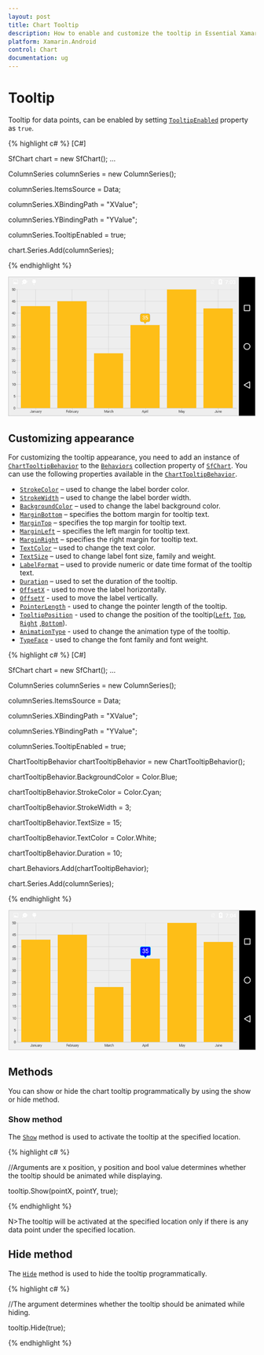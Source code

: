 ```yaml
---
layout: post
title: Chart Tooltip
description: How to enable and customize the tooltip in Essential Xamarin.Android Chart
platform: Xamarin.Android
control: Chart
documentation: ug
---
```


# Tooltip

Tooltip for data points, can be enabled by setting [`TooltipEnabled`](http://help.syncfusion.com/cr/cref_files/xamarin-android/Syncfusion.SfChart.Android~Com.Syncfusion.Charts.ChartSeries~TooltipEnabled.html) property as `true`.

{% highlight c# %} 
[C#]

SfChart chart = new SfChart();
...

ColumnSeries columnSeries = new ColumnSeries();

columnSeries.ItemsSource = Data;

columnSeries.XBindingPath = "XValue";

columnSeries.YBindingPath = "YValue";

columnSeries.TooltipEnabled = true;

chart.Series.Add(columnSeries);

{% endhighlight %}

![](tooltip_images/tooltip_img1.png)

## Customizing appearance

For customizing the tooltip appearance, you need to add an instance of [`ChartTooltipBehavior`](http://help.syncfusion.com/cr/cref_files/xamarin-android/Syncfusion.SfChart.Android~Com.Syncfusion.Charts.ChartTooltipBehavior.html) to the [`Behaviors`](https://help.syncfusion.com/cr/cref_files/xamarin-android/Syncfusion.SfChart.Android~Com.Syncfusion.Charts.ChartBehavior.html) collection property of [`SfChart`](http://help.syncfusion.com/cr/cref_files/xamarin-android/Syncfusion.SfChart.Android~Com.Syncfusion.Charts.SfChart.html). You can use the following properties available in the [`ChartTooltipBehavior`](https://help.syncfusion.com/cr/cref_files/xamarin-android/Syncfusion.SfChart.Android~Com.Syncfusion.Charts.ChartTooltipBehavior.html).

* [`StrokeColor`](http://help.syncfusion.com/cr/cref_files/xamarin-android/Syncfusion.SfChart.Android~Com.Syncfusion.Charts.ChartTooltipBehavior~StrokeColor.html) – used to change the label border color.
* [`StrokeWidth`](http://help.syncfusion.com/cr/cref_files/xamarin-android/Syncfusion.SfChart.Android~Com.Syncfusion.Charts.ChartTooltipBehavior~StrokeWidth.html) – used to change the label border width.
* [`BackgroundColor`](http://help.syncfusion.com/cr/cref_files/xamarin-android/Syncfusion.SfChart.Android~Com.Syncfusion.Charts.ChartTooltipBehavior~BackgroundColor.html) – used to change the label background color.
* [`MarginBottom`](http://help.syncfusion.com/cr/cref_files/xamarin-android/Syncfusion.SfChart.Android~Com.Syncfusion.Charts.ChartTooltipBehavior~MarginBottom.html) – specifies the bottom margin for tooltip text.
* [`MarginTop`](http://help.syncfusion.com/cr/cref_files/xamarin-android/Syncfusion.SfChart.Android~Com.Syncfusion.Charts.ChartTooltipBehavior~MarginTop.html) – specifies the top margin for tooltip text.
* [`MarginLeft`](http://help.syncfusion.com/cr/cref_files/xamarin-android/Syncfusion.SfChart.Android~Com.Syncfusion.Charts.ChartTooltipBehavior~MarginLeft.html) – specifies the left margin for tooltip text.
* [`MarginRight`](http://help.syncfusion.com/cr/cref_files/xamarin-android/Syncfusion.SfChart.Android~Com.Syncfusion.Charts.ChartTooltipBehavior~MarginRight.html) – specifies the right margin for tooltip text.
* [`TextColor`](http://help.syncfusion.com/cr/cref_files/xamarin-android/Syncfusion.SfChart.Android~Com.Syncfusion.Charts.ChartTooltipBehavior~TextColor.html) – used to change the text color.
* [`TextSize`](http://help.syncfusion.com/cr/cref_files/xamarin-android/Syncfusion.SfChart.Android~Com.Syncfusion.Charts.ChartTooltipBehavior~TextSize.html) – used to change label font size, family and weight.
* [`LabelFormat`](http://help.syncfusion.com/cr/cref_files/xamarin-android/Syncfusion.SfChart.Android~Com.Syncfusion.Charts.ChartTooltipBehavior~LabelFormat.html) – used to provide numeric or date time format of the tooltip text.
* [`Duration`](http://help.syncfusion.com/cr/cref_files/xamarin-android/Syncfusion.SfChart.Android~Com.Syncfusion.Charts.ChartTooltipBehavior~Duration.html) – used to set the duration of the tooltip.
* [`OffsetX`](http://help.syncfusion.com/cr/cref_files/xamarin-android/Syncfusion.SfChart.Android~Com.Syncfusion.Charts.ChartTooltipBehavior~OffsetX.html) - used to move the label horizontally.
* [`OffsetY`](http://help.syncfusion.com/cr/cref_files/xamarin-android/Syncfusion.SfChart.Android~Com.Syncfusion.Charts.ChartTooltipBehavior~OffsetY.html) - used to move the label vertically.
* [`PointerLength`](https://help.syncfusion.com/cr/cref_files/xamarin-android/Syncfusion.SfChart.Android~Com.Syncfusion.Charts.ChartTooltipBehavior~PointerLength.html) - used to change the pointer length of the tooltip.
* [`TooltipPosition`](https://help.syncfusion.com/cr/cref_files/xamarin-android/Syncfusion.SfChart.Android~Com.Syncfusion.Charts.ChartTooltipBehavior~TooltipPosition.html) - used to change the position of the tooltip([`Left`](https://help.syncfusion.com/cr/cref_files/xamarin-android/Syncfusion.SfChart.Android~Com.Syncfusion.Charts.ChartElementPosition.html), [`Top`](https://help.syncfusion.com/cr/cref_files/xamarin-android/Syncfusion.SfChart.Android~Com.Syncfusion.Charts.ChartElementPosition.html), [`Right`](https://help.syncfusion.com/cr/cref_files/xamarin-android/Syncfusion.SfChart.Android~Com.Syncfusion.Charts.ChartElementPosition.html) ,[`Bottom`](https://help.syncfusion.com/cr/cref_files/xamarin-android/Syncfusion.SfChart.Android~Com.Syncfusion.Charts.ChartElementPosition.html)). 
* [`AnimationType`](https://help.syncfusion.com/cr/cref_files/xamarin-android/Syncfusion.SfChart.Android~Com.Syncfusion.Charts.ChartTooltipBehavior~AnimationType.html) - used to change the animation type of the tooltip.
* [`TypeFace`](https://help.syncfusion.com/cr/cref_files/xamarin-android/Syncfusion.SfChart.Android~Com.Syncfusion.Charts.ChartTooltipBehavior~Typeface.html) - used to change the font family and font weight.

{% highlight c# %} 
[C#]

SfChart chart = new SfChart();
...

ColumnSeries columnSeries = new ColumnSeries();

columnSeries.ItemsSource = Data;

columnSeries.XBindingPath = "XValue";

columnSeries.YBindingPath = "YValue";

columnSeries.TooltipEnabled = true;

ChartTooltipBehavior chartTooltipBehavior = new ChartTooltipBehavior();

chartTooltipBehavior.BackgroundColor = Color.Blue;

chartTooltipBehavior.StrokeColor = Color.Cyan;

chartTooltipBehavior.StrokeWidth = 3;

chartTooltipBehavior.TextSize = 15;

chartTooltipBehavior.TextColor = Color.White;

chartTooltipBehavior.Duration = 10;

chart.Behaviors.Add(chartTooltipBehavior);

chart.Series.Add(columnSeries);

{% endhighlight %}

![](tooltip_images/tooltip_img2.png)

## Methods

You can show or hide the chart tooltip programmatically by using the show or hide method. 

### Show method

The  [`Show`](https://help.syncfusion.com/cr/cref_files/xamarin-android/Syncfusion.SfChart.Android~Com.Syncfusion.Charts.ChartTooltipBehavior~Show.html) method is used to activate the tooltip at the specified location.

{% highlight c# %}


//Arguments are x position, y position and bool value determines whether the tooltip should be animated while displaying.
	
tooltip.Show(pointX, pointY, true);

{% endhighlight %}


N>The tooltip will be activated at the specified location only if there is any data point under the specified location.

## Hide method

The  [`Hide`](https://help.syncfusion.com/cr/cref_files/xamarin-android/Syncfusion.SfChart.Android~Com.Syncfusion.Charts.ChartTooltipBehavior~Hide.html)  method is used to hide the tooltip programmatically.

{% highlight c# %}

//The argument determines whether the tooltip should be animated while hiding.

tooltip.Hide(true);

{% endhighlight %}
